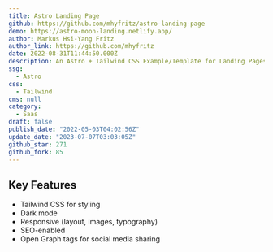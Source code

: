 ```yaml
---
title: Astro Landing Page
github: https://github.com/mhyfritz/astro-landing-page
demo: https://astro-moon-landing.netlify.app/
author: Markus Hsi-Yang Fritz
author_link: https://github.com/mhyfritz
date: 2022-08-31T11:44:50.000Z
description: An Astro + Tailwind CSS Example/Template for Landing Pages.
ssg:
  - Astro
css:
  - Tailwind
cms: null
category:
  - Saas
draft: false
publish_date: "2022-05-03T04:02:56Z"
update_date: "2023-07-07T03:03:05Z"
github_star: 271
github_fork: 85
---
```


## Key Features

- Tailwind CSS for styling
- Dark mode
- Responsive (layout, images, typography)
- SEO-enabled
- Open Graph tags for social media sharing
